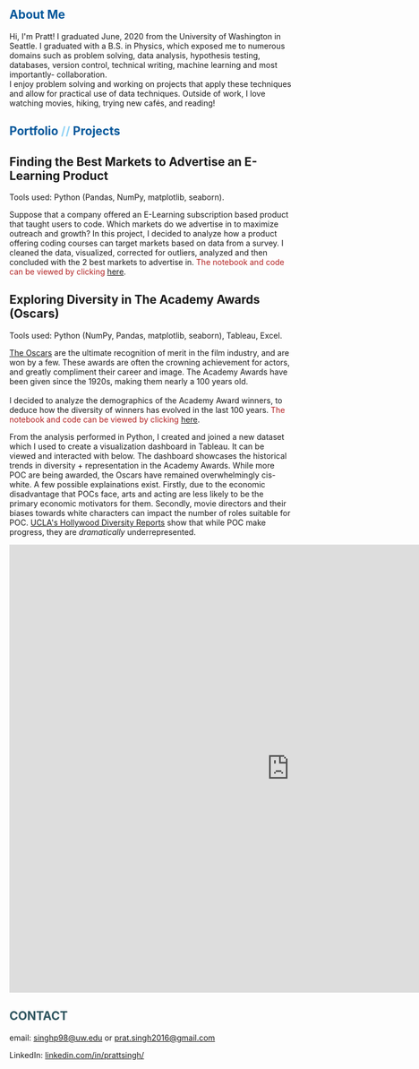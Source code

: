 ##  <span style="color: #01579b;">About Me</span>
Hi, I'm Pratt! I graduated June, 2020 from the University of Washington in Seattle. I graduated with a B.S. in Physics, which exposed me to numerous domains such as problem solving, data analysis, hypothesis testing, databases, version control, technical writing, machine learning and most importantly- collaboration. <br>
I enjoy problem solving and working on projects that apply these techniques and allow for practical use of data techniques. Outside of work, I love watching movies, hiking, trying new cafés, and reading!
##  <span style="color: #01579b;">Portfolio</span> <span style="color: #91d3f5;"> // </span> <span style="color: #01579b;">Projects</span>
## Finding the Best Markets to Advertise an E-Learning Product
Tools used: Python (Pandas, NumPy, matplotlib, seaborn). <br>

Suppose that a company offered an E-Learning subscription based product that taught users to code. Which markets do we advertise in to maximize outreach and growth? In this project, I decided to analyze how a product offering coding courses can target markets based on data from a survey. I cleaned the data, visualized, corrected for outliers, analyzed and then concluded with the 2 best markets to advertise in. <span style="color: #B22222;">The notebook and code can be viewed by clicking</span> [here](https://nbviewer.jupyter.org/github/pratsingh/Markets-to-advertise/blob/master/Markets_To_Advertise_In.ipynb). <br>

## Exploring Diversity in The Academy Awards (Oscars)
Tools used: Python (NumPy, Pandas, matplotlib, seaborn), Tableau, Excel. <br>

[The Oscars](https://www.oscars.org) are the ultimate recognition of merit in the film industry, and are won by a few. These awards are often the crowning achievement for actors, and greatly compliment their career and image. The Academy Awards have been given since the 1920s, making them nearly a 100 years old. <br>
<br>
I decided to analyze the demographics of the Academy Award winners, to deduce how the diversity of winners has evolved in the last 100 years. <span style="color: #B22222;">The notebook and code can be viewed by clicking</span> [here](https://nbviewer.jupyter.org/github/pratsingh/pratsingh.github.io/blob/master/notebooks/Oscars.ipynb). <br>


From the analysis performed in Python, I created and joined a new dataset which I used to create a visualization dashboard in Tableau. It can be viewed and interacted with below. The dashboard showcases the historical trends in diversity + representation in the Academy Awards. While more POC are being awarded, the Oscars have remained overwhelmingly cis-white. A few possible explainations exist. Firstly, due to the economic disadvantage that POCs face, arts and acting are less likely to be the primary economic motivators for them. Secondly, movie directors and their biases towards white characters can impact the number of roles suitable for POC. [UCLA's Hollywood Diversity Reports](https://socialsciences.ucla.edu/wp-content/uploads/2019/02/UCLA-Hollywood-Diversity-Report-2019-2-21-2019.pdf) show that while POC make progress, they are *dramatically* underrepresented. <br>

<iframe seamless frameborder="0" src="https://public.tableau.com/views/Trends_vis/Dashboard1?:embed=yes&:display_count=yes&:showVizHome=no" width = '1000' height = '800' scrolling='yes' ></iframe>    

## <span style="color: #2d545e;">CONTACT</span>
email: singhp98@uw.edu or prat.singh2016@gmail.com <br>

LinkedIn: [linkedin.com/in/prattsingh/](https://www.linkedin.com/in/prattsingh/)
